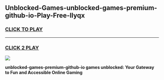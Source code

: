 
## Unblocked-Games-unblocked-games-premium-github-io-Play-Free-llyqx
<h3>
<a href="https://premium76.site?title=unblocked-games-premium-github-io&ref=18A">CLICK TO PLAY</a></h3>
<hr>

<h3>
<a href="https://premium76.site?title=unblocked-games-premium-github-io&ref=18A">CLICK 2 PLAY</a>
  
</h3>

<a href="https://premium76.site?title=unblocked-games-premium-github-io&ref=18A"><img src="https://clearcache.store/games.png"></a>


**unblocked-games-premium-github-io games unblocked: Your Gateway to Fun and Accessible Online Gaming**
